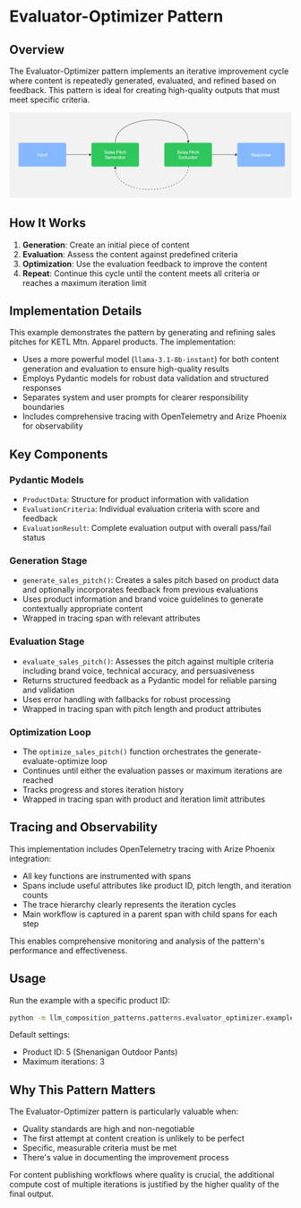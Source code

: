 # Evaluator-Optimizer Pattern

## Overview

The Evaluator-Optimizer pattern implements an iterative improvement cycle where content is repeatedly generated, evaluated, and refined based on feedback. This pattern is ideal for creating high-quality outputs that must meet specific criteria.

<img src="./evaluator_optimizer.jpg" alt="Evaluator-Optimizer Pattern" style="background: transparent;">

## How It Works

1. **Generation**: Create an initial piece of content
2. **Evaluation**: Assess the content against predefined criteria
3. **Optimization**: Use the evaluation feedback to improve the content
4. **Repeat**: Continue this cycle until the content meets all criteria or reaches a maximum iteration limit

## Implementation Details

This example demonstrates the pattern by generating and refining sales pitches for KETL Mtn. Apparel products. The implementation:

- Uses a more powerful model (`llama-3.1-8b-instant`) for both content generation and evaluation to ensure high-quality results
- Employs Pydantic models for robust data validation and structured responses
- Separates system and user prompts for clearer responsibility boundaries
- Includes comprehensive tracing with OpenTelemetry and Arize Phoenix for observability

## Key Components

### Pydantic Models
- `ProductData`: Structure for product information with validation
- `EvaluationCriteria`: Individual evaluation criteria with score and feedback
- `EvaluationResult`: Complete evaluation output with overall pass/fail status

### Generation Stage
- `generate_sales_pitch()`: Creates a sales pitch based on product data and optionally incorporates feedback from previous evaluations
- Uses product information and brand voice guidelines to generate contextually appropriate content
- Wrapped in tracing span with relevant attributes

### Evaluation Stage
- `evaluate_sales_pitch()`: Assesses the pitch against multiple criteria including brand voice, technical accuracy, and persuasiveness
- Returns structured feedback as a Pydantic model for reliable parsing and validation
- Uses error handling with fallbacks for robust processing
- Wrapped in tracing span with pitch length and product attributes

### Optimization Loop
- The `optimize_sales_pitch()` function orchestrates the generate-evaluate-optimize loop
- Continues until either the evaluation passes or maximum iterations are reached
- Tracks progress and stores iteration history
- Wrapped in tracing span with product and iteration limit attributes

## Tracing and Observability

This implementation includes OpenTelemetry tracing with Arize Phoenix integration:
- All key functions are instrumented with spans
- Spans include useful attributes like product ID, pitch length, and iteration counts
- The trace hierarchy clearly represents the iteration cycles
- Main workflow is captured in a parent span with child spans for each step

This enables comprehensive monitoring and analysis of the pattern's performance and effectiveness.

## Usage

Run the example with a specific product ID:

```bash
python -m llm_composition_patterns.patterns.evaluator_optimizer.example 5
```

Default settings:
- Product ID: 5 (Shenanigan Outdoor Pants)
- Maximum iterations: 3

## Why This Pattern Matters

The Evaluator-Optimizer pattern is particularly valuable when:

- Quality standards are high and non-negotiable
- The first attempt at content creation is unlikely to be perfect
- Specific, measurable criteria must be met
- There's value in documenting the improvement process

For content publishing workflows where quality is crucial, the additional compute cost of multiple iterations is justified by the higher quality of the final output.
